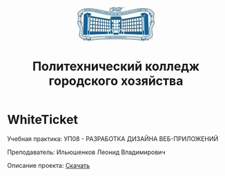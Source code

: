 <header >
<img src="pkgh.jpeg" alt="PKGH">
<h1>
Политехнический колледж городского хозяйства</h1>
</header>

<main>
<h1>WhiteTicket</h1>
<p>Учебная практика:  УП08 - РАЗРАБОТКА ДИЗАЙНА ВЕБ-ПРИЛОЖЕНИЙ</p>
<p>Преподаватель: Ильюшенков Леонид Владимирович</p>
<p>Описание проекта: 
<a href="https://disk.yandex.ru/i/xfHg6JiAUTTkMA">Скачать</a>
</p>
</main>

